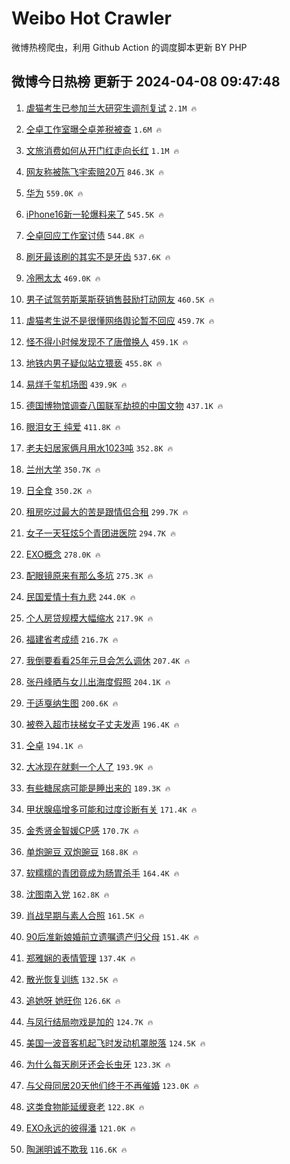 # Weibo Hot Crawler 



微博热榜爬虫，利用 Github Action 的调度脚本更新 BY PHP 


## 微博今日热榜 更新于 2024-04-08 09:47:48 
1. [虐猫考生已参加兰大研究生调剂复试](https://s.weibo.com/weibo?q=%23%E8%99%90%E7%8C%AB%E8%80%83%E7%94%9F%E5%B7%B2%E5%8F%82%E5%8A%A0%E5%85%B0%E5%A4%A7%E7%A0%94%E7%A9%B6%E7%94%9F%E8%B0%83%E5%89%82%E5%A4%8D%E8%AF%95%23&t=31&band_rank=1&Refer=top) `2.1M 🔥` 

1. [仝卓工作室曝仝卓差税被查](https://s.weibo.com/weibo?q=%23%E4%BB%9D%E5%8D%93%E5%B7%A5%E4%BD%9C%E5%AE%A4%E6%9B%9D%E4%BB%9D%E5%8D%93%E5%B7%AE%E7%A8%8E%E8%A2%AB%E6%9F%A5%23&t=31&band_rank=2&Refer=top) `1.6M 🔥` 

1. [文旅消费如何从开门红走向长红](https://s.weibo.com/weibo?q=%23%E6%96%87%E6%97%85%E6%B6%88%E8%B4%B9%E5%A6%82%E4%BD%95%E4%BB%8E%E5%BC%80%E9%97%A8%E7%BA%A2%E8%B5%B0%E5%90%91%E9%95%BF%E7%BA%A2%23&t=31&band_rank=3&Refer=top) `1.1M 🔥` 

1. [网友称被陈飞宇索赔20万](https://s.weibo.com/weibo?q=%23%E7%BD%91%E5%8F%8B%E7%A7%B0%E8%A2%AB%E9%99%88%E9%A3%9E%E5%AE%87%E7%B4%A2%E8%B5%9420%E4%B8%87%23&t=31&band_rank=4&Refer=top) `846.3K 🔥` 

1. [华为](https://s.weibo.com/weibo?q=%E5%8D%8E%E4%B8%BA&t=31&band_rank=5&Refer=top) `559.0K 🔥` 

1. [iPhone16新一轮爆料来了](https://s.weibo.com/weibo?q=%23iPhone16%E6%96%B0%E4%B8%80%E8%BD%AE%E7%88%86%E6%96%99%E6%9D%A5%E4%BA%86%23&t=31&band_rank=6&Refer=top) `545.5K 🔥` 

1. [仝卓回应工作室讨债](https://s.weibo.com/weibo?q=%23%E4%BB%9D%E5%8D%93%E5%9B%9E%E5%BA%94%E5%B7%A5%E4%BD%9C%E5%AE%A4%E8%AE%A8%E5%80%BA%23&t=31&band_rank=7&Refer=top) `544.8K 🔥` 

1. [刷牙最该刷的其实不是牙齿](https://s.weibo.com/weibo?q=%23%E5%88%B7%E7%89%99%E6%9C%80%E8%AF%A5%E5%88%B7%E7%9A%84%E5%85%B6%E5%AE%9E%E4%B8%8D%E6%98%AF%E7%89%99%E9%BD%BF%23&t=31&band_rank=8&Refer=top) `537.6K 🔥` 

1. [冷圈太太](https://s.weibo.com/weibo?q=%E5%86%B7%E5%9C%88%E5%A4%AA%E5%A4%AA&t=31&band_rank=9&Refer=top) `469.0K 🔥` 

1. [男子试驾劳斯莱斯获销售鼓励打动网友](https://s.weibo.com/weibo?q=%23%E7%94%B7%E5%AD%90%E8%AF%95%E9%A9%BE%E5%8A%B3%E6%96%AF%E8%8E%B1%E6%96%AF%E8%8E%B7%E9%94%80%E5%94%AE%E9%BC%93%E5%8A%B1%E6%89%93%E5%8A%A8%E7%BD%91%E5%8F%8B%23&t=31&band_rank=10&Refer=top) `460.5K 🔥` 

1. [虐猫考生说不是很懂网络舆论暂不回应](https://s.weibo.com/weibo?q=%23%E8%99%90%E7%8C%AB%E8%80%83%E7%94%9F%E8%AF%B4%E4%B8%8D%E6%98%AF%E5%BE%88%E6%87%82%E7%BD%91%E7%BB%9C%E8%88%86%E8%AE%BA%E6%9A%82%E4%B8%8D%E5%9B%9E%E5%BA%94%23&t=31&band_rank=11&Refer=top) `459.7K 🔥` 

1. [怪不得小时候发现不了唐僧换人](https://s.weibo.com/weibo?q=%E6%80%AA%E4%B8%8D%E5%BE%97%E5%B0%8F%E6%97%B6%E5%80%99%E5%8F%91%E7%8E%B0%E4%B8%8D%E4%BA%86%E5%94%90%E5%83%A7%E6%8D%A2%E4%BA%BA&t=31&band_rank=12&Refer=top) `459.1K 🔥` 

1. [地铁内男子疑似站立猥亵](https://s.weibo.com/weibo?q=%23%E5%9C%B0%E9%93%81%E5%86%85%E7%94%B7%E5%AD%90%E7%96%91%E4%BC%BC%E7%AB%99%E7%AB%8B%E7%8C%A5%E4%BA%B5%23&t=31&band_rank=13&Refer=top) `455.8K 🔥` 

1. [易烊千玺机场图](https://s.weibo.com/weibo?q=%E6%98%93%E7%83%8A%E5%8D%83%E7%8E%BA%E6%9C%BA%E5%9C%BA%E5%9B%BE&t=31&band_rank=14&Refer=top) `439.9K 🔥` 

1. [德国博物馆调查八国联军劫掠的中国文物](https://s.weibo.com/weibo?q=%23%E5%BE%B7%E5%9B%BD%E5%8D%9A%E7%89%A9%E9%A6%86%E8%B0%83%E6%9F%A5%E5%85%AB%E5%9B%BD%E8%81%94%E5%86%9B%E5%8A%AB%E6%8E%A0%E7%9A%84%E4%B8%AD%E5%9B%BD%E6%96%87%E7%89%A9%23&t=31&band_rank=15&Refer=top) `437.1K 🔥` 

1. [眼泪女王 纯爱](https://s.weibo.com/weibo?q=%E7%9C%BC%E6%B3%AA%E5%A5%B3%E7%8E%8B%20%E7%BA%AF%E7%88%B1&t=31&band_rank=16&Refer=top) `411.8K 🔥` 

1. [老夫妇居家俩月用水1023吨](https://s.weibo.com/weibo?q=%23%E8%80%81%E5%A4%AB%E5%A6%87%E5%B1%85%E5%AE%B6%E4%BF%A9%E6%9C%88%E7%94%A8%E6%B0%B41023%E5%90%A8%23&t=31&band_rank=17&Refer=top) `352.8K 🔥` 

1. [兰州大学](https://s.weibo.com/weibo?q=%E5%85%B0%E5%B7%9E%E5%A4%A7%E5%AD%A6&t=31&band_rank=18&Refer=top) `350.7K 🔥` 

1. [日全食](https://s.weibo.com/weibo?q=%E6%97%A5%E5%85%A8%E9%A3%9F&t=31&band_rank=19&Refer=top) `350.2K 🔥` 

1. [租房吃过最大的苦是跟情侣合租](https://s.weibo.com/weibo?q=%23%E7%A7%9F%E6%88%BF%E5%90%83%E8%BF%87%E6%9C%80%E5%A4%A7%E7%9A%84%E8%8B%A6%E6%98%AF%E8%B7%9F%E6%83%85%E4%BE%A3%E5%90%88%E7%A7%9F%23&t=31&band_rank=20&Refer=top) `299.7K 🔥` 

1. [女子一天狂炫5个青团进医院](https://s.weibo.com/weibo?q=%23%E5%A5%B3%E5%AD%90%E4%B8%80%E5%A4%A9%E7%8B%82%E7%82%AB5%E4%B8%AA%E9%9D%92%E5%9B%A2%E8%BF%9B%E5%8C%BB%E9%99%A2%23&t=31&band_rank=21&Refer=top) `294.7K 🔥` 

1. [EXO概念](https://s.weibo.com/weibo?q=EXO%E6%A6%82%E5%BF%B5&t=31&band_rank=22&Refer=top) `278.0K 🔥` 

1. [配眼镜原来有那么多坑](https://s.weibo.com/weibo?q=%23%E9%85%8D%E7%9C%BC%E9%95%9C%E5%8E%9F%E6%9D%A5%E6%9C%89%E9%82%A3%E4%B9%88%E5%A4%9A%E5%9D%91%23&t=31&band_rank=23&Refer=top) `275.3K 🔥` 

1. [民国爱情十有九悲](https://s.weibo.com/weibo?q=%E6%B0%91%E5%9B%BD%E7%88%B1%E6%83%85%E5%8D%81%E6%9C%89%E4%B9%9D%E6%82%B2&t=31&band_rank=24&Refer=top) `244.0K 🔥` 

1. [个人房贷规模大幅缩水](https://s.weibo.com/weibo?q=%23%E4%B8%AA%E4%BA%BA%E6%88%BF%E8%B4%B7%E8%A7%84%E6%A8%A1%E5%A4%A7%E5%B9%85%E7%BC%A9%E6%B0%B4%23&t=31&band_rank=25&Refer=top) `217.9K 🔥` 

1. [福建省考成绩](https://s.weibo.com/weibo?q=%E7%A6%8F%E5%BB%BA%E7%9C%81%E8%80%83%E6%88%90%E7%BB%A9&t=31&band_rank=26&Refer=top) `216.7K 🔥` 

1. [我倒要看看25年元旦会怎么调休](https://s.weibo.com/weibo?q=%23%E6%88%91%E5%80%92%E8%A6%81%E7%9C%8B%E7%9C%8B25%E5%B9%B4%E5%85%83%E6%97%A6%E4%BC%9A%E6%80%8E%E4%B9%88%E8%B0%83%E4%BC%91%23&t=31&band_rank=27&Refer=top) `207.4K 🔥` 

1. [张丹峰晒与女儿出海度假照](https://s.weibo.com/weibo?q=%23%E5%BC%A0%E4%B8%B9%E5%B3%B0%E6%99%92%E4%B8%8E%E5%A5%B3%E5%84%BF%E5%87%BA%E6%B5%B7%E5%BA%A6%E5%81%87%E7%85%A7%23&t=31&band_rank=28&Refer=top) `204.1K 🔥` 

1. [于适戛纳生图](https://s.weibo.com/weibo?q=%23%E4%BA%8E%E9%80%82%E6%88%9B%E7%BA%B3%E7%94%9F%E5%9B%BE%23&t=31&band_rank=29&Refer=top) `200.6K 🔥` 

1. [被卷入超市扶梯女子丈夫发声](https://s.weibo.com/weibo?q=%23%E8%A2%AB%E5%8D%B7%E5%85%A5%E8%B6%85%E5%B8%82%E6%89%B6%E6%A2%AF%E5%A5%B3%E5%AD%90%E4%B8%88%E5%A4%AB%E5%8F%91%E5%A3%B0%23&t=31&band_rank=30&Refer=top) `196.4K 🔥` 

1. [仝卓](https://s.weibo.com/weibo?q=%E4%BB%9D%E5%8D%93&t=31&band_rank=31&Refer=top) `194.1K 🔥` 

1. [大冰现在就剩一个人了](https://s.weibo.com/weibo?q=%E5%A4%A7%E5%86%B0%E7%8E%B0%E5%9C%A8%E5%B0%B1%E5%89%A9%E4%B8%80%E4%B8%AA%E4%BA%BA%E4%BA%86&t=31&band_rank=32&Refer=top) `193.9K 🔥` 

1. [有些糖尿病可能是睡出来的](https://s.weibo.com/weibo?q=%23%E6%9C%89%E4%BA%9B%E7%B3%96%E5%B0%BF%E7%97%85%E5%8F%AF%E8%83%BD%E6%98%AF%E7%9D%A1%E5%87%BA%E6%9D%A5%E7%9A%84%23&t=31&band_rank=33&Refer=top) `189.3K 🔥` 

1. [甲状腺癌增多可能和过度诊断有关](https://s.weibo.com/weibo?q=%23%E7%94%B2%E7%8A%B6%E8%85%BA%E7%99%8C%E5%A2%9E%E5%A4%9A%E5%8F%AF%E8%83%BD%E5%92%8C%E8%BF%87%E5%BA%A6%E8%AF%8A%E6%96%AD%E6%9C%89%E5%85%B3%23&t=31&band_rank=34&Refer=top) `171.4K 🔥` 

1. [金秀贤金智媛CP感](https://s.weibo.com/weibo?q=%E9%87%91%E7%A7%80%E8%B4%A4%E9%87%91%E6%99%BA%E5%AA%9BCP%E6%84%9F&t=31&band_rank=35&Refer=top) `170.7K 🔥` 

1. [单炮豌豆 双炮豌豆](https://s.weibo.com/weibo?q=%E5%8D%95%E7%82%AE%E8%B1%8C%E8%B1%86%20%E5%8F%8C%E7%82%AE%E8%B1%8C%E8%B1%86&t=31&band_rank=36&Refer=top) `168.8K 🔥` 

1. [软糯糯的青团竟成为肠胃杀手](https://s.weibo.com/weibo?q=%23%E8%BD%AF%E7%B3%AF%E7%B3%AF%E7%9A%84%E9%9D%92%E5%9B%A2%E7%AB%9F%E6%88%90%E4%B8%BA%E8%82%A0%E8%83%83%E6%9D%80%E6%89%8B%23&t=31&band_rank=37&Refer=top) `164.4K 🔥` 

1. [沈图南入党](https://s.weibo.com/weibo?q=%23%E6%B2%88%E5%9B%BE%E5%8D%97%E5%85%A5%E5%85%9A%23&t=31&band_rank=38&Refer=top) `162.8K 🔥` 

1. [肖战早期与素人合照](https://s.weibo.com/weibo?q=%23%E8%82%96%E6%88%98%E6%97%A9%E6%9C%9F%E4%B8%8E%E7%B4%A0%E4%BA%BA%E5%90%88%E7%85%A7%23&t=31&band_rank=39&Refer=top) `161.5K 🔥` 

1. [90后准新娘婚前立遗嘱遗产归父母](https://s.weibo.com/weibo?q=%2390%E5%90%8E%E5%87%86%E6%96%B0%E5%A8%98%E5%A9%9A%E5%89%8D%E7%AB%8B%E9%81%97%E5%98%B1%E9%81%97%E4%BA%A7%E5%BD%92%E7%88%B6%E6%AF%8D%23&t=31&band_rank=40&Refer=top) `151.4K 🔥` 

1. [郑雅娴的表情管理](https://s.weibo.com/weibo?q=%23%E9%83%91%E9%9B%85%E5%A8%B4%E7%9A%84%E8%A1%A8%E6%83%85%E7%AE%A1%E7%90%86%23&t=31&band_rank=41&Refer=top) `137.4K 🔥` 

1. [散光恢复训练](https://s.weibo.com/weibo?q=%E6%95%A3%E5%85%89%E6%81%A2%E5%A4%8D%E8%AE%AD%E7%BB%83&t=31&band_rank=42&Refer=top) `132.5K 🔥` 

1. [追她呀 她旺你](https://s.weibo.com/weibo?q=%E8%BF%BD%E5%A5%B9%E5%91%80%20%E5%A5%B9%E6%97%BA%E4%BD%A0&t=31&band_rank=43&Refer=top) `126.6K 🔥` 

1. [与凤行结局吻戏是加的](https://s.weibo.com/weibo?q=%23%E4%B8%8E%E5%87%A4%E8%A1%8C%E7%BB%93%E5%B1%80%E5%90%BB%E6%88%8F%E6%98%AF%E5%8A%A0%E7%9A%84%23&t=31&band_rank=44&Refer=top) `124.7K 🔥` 

1. [美国一波音客机起飞时发动机罩脱落](https://s.weibo.com/weibo?q=%23%E7%BE%8E%E5%9B%BD%E4%B8%80%E6%B3%A2%E9%9F%B3%E5%AE%A2%E6%9C%BA%E8%B5%B7%E9%A3%9E%E6%97%B6%E5%8F%91%E5%8A%A8%E6%9C%BA%E7%BD%A9%E8%84%B1%E8%90%BD%23&t=31&band_rank=45&Refer=top) `124.5K 🔥` 

1. [为什么每天刷牙还会长虫牙](https://s.weibo.com/weibo?q=%23%E4%B8%BA%E4%BB%80%E4%B9%88%E6%AF%8F%E5%A4%A9%E5%88%B7%E7%89%99%E8%BF%98%E4%BC%9A%E9%95%BF%E8%99%AB%E7%89%99%23&t=31&band_rank=46&Refer=top) `123.3K 🔥` 

1. [与父母同居20天他们终于不再催婚](https://s.weibo.com/weibo?q=%23%E4%B8%8E%E7%88%B6%E6%AF%8D%E5%90%8C%E5%B1%8520%E5%A4%A9%E4%BB%96%E4%BB%AC%E7%BB%88%E4%BA%8E%E4%B8%8D%E5%86%8D%E5%82%AC%E5%A9%9A%23&t=31&band_rank=47&Refer=top) `123.0K 🔥` 

1. [这类食物能延缓衰老](https://s.weibo.com/weibo?q=%23%E8%BF%99%E7%B1%BB%E9%A3%9F%E7%89%A9%E8%83%BD%E5%BB%B6%E7%BC%93%E8%A1%B0%E8%80%81%23&t=31&band_rank=48&Refer=top) `122.8K 🔥` 

1. [EXO永远的彼得潘](https://s.weibo.com/weibo?q=%23EXO%E6%B0%B8%E8%BF%9C%E7%9A%84%E5%BD%BC%E5%BE%97%E6%BD%98%23&t=31&band_rank=49&Refer=top) `121.0K 🔥` 

1. [陶渊明诚不欺我](https://s.weibo.com/weibo?q=%23%E9%99%B6%E6%B8%8A%E6%98%8E%E8%AF%9A%E4%B8%8D%E6%AC%BA%E6%88%91%23&t=31&band_rank=50&Refer=top) `116.6K 🔥` 


